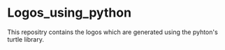 # Logos_using_python

This repositry contains the logos which are generated using the pyhton's turtle library.
